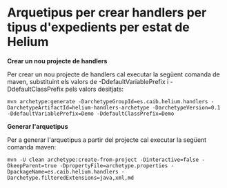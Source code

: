 # Arquetipus per crear handlers per tipus d'expedients per estat de Helium

**Crear un nou projecte de handlers**

Per crear un nou projecte de handlers cal executar la següent comanda de maven, substituint els valors de -DdefaultVariablePrefix i -DdefaultClassPrefix pels valors desitjats:

```
mvn archetype:generate -DarchetypeGroupId=es.caib.helium.handlers -DarchetypeArtifactId=helium-handlers-archetype -DarchetypeVersion=0.1 -DdefaultVariablePrefix=Demo -DdefaultClassPrefix=Demo
```

**Generar l'arquetipus**

Per a generar l'arquetipus a partir del projecte cal executar la següent comanda maven:

```
mvn -U clean archetype:create-from-project -Dinteractive=false -DkeepParent=true -DpropertyFile=archetype.properties -DpackageName=es.caib.helium.handlers -Darchetype.filteredExtensions=java,xml,md
```
